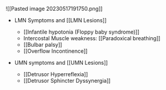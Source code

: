 ![[Pasted image 20230517191750.png]] 

- LMN Symptoms and [[LMN Lesions]] 
	- [[Infantile hypotonia (Floppy baby syndrome)]]
	- Intercostal Muscle weakness: [[Paradoxical breathing]]
	- [[Bulbar palsy]] 
	- [[Overflow Incontinence]] 

- UMN symptoms and [[UMN Lesions]] 
	- [[Detrusor Hyperreflexia]]
	- [[Detrusor Sphincter Dyssynergia]] 